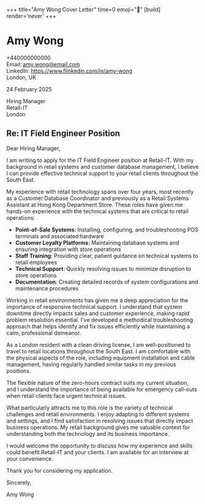+++
title="Amy Wong Cover Letter" 
time=0 
emoji="📝" 
[build]
render='never'
+++

# Amy Wong

+440000000000  
Email: amy.wong@email.com  
LinkedIn: https://www.flinkedin.com/in/amy-wong  
London, UK

24 February 2025

Hiring Manager  
Retail-IT  
London

## Re: IT Field Engineer Position

Dear Hiring Manager,

I am writing to apply for the IT Field Engineer position at Retail-IT. With my background in retail systems and customer database management, I believe I can provide effective technical support to your retail clients throughout the South East.

My experience with retail technology spans over four years, most recently as a Customer Database Coordinator and previously as a Retail Systems Assistant at Hong Kong Department Store. These roles have given me hands-on experience with the technical systems that are critical to retail operations:

- **Point-of-Sale Systems**: Installing, configuring, and troubleshooting POS terminals and associated hardware
- **Customer Loyalty Platforms**: Maintaining database systems and ensuring integration with store operations
- **Staff Training**: Providing clear, patient guidance on technical systems to retail employees
- **Technical Support**: Quickly resolving issues to minimize disruption to store operations
- **Documentation**: Creating detailed records of system configurations and maintenance procedures

Working in retail environments has given me a deep appreciation for the importance of responsive technical support. I understand that system downtime directly impacts sales and customer experience, making rapid problem resolution essential. I've developed a methodical troubleshooting approach that helps identify and fix issues efficiently while maintaining a calm, professional demeanor.

As a London resident with a clean driving license, I am well-positioned to travel to retail locations throughout the South East. I am comfortable with the physical aspects of the role, including equipment installation and cable management, having regularly handled similar tasks in my previous positions.

The flexible nature of the zero-hours contract suits my current situation, and I understand the importance of being available for emergency call-outs when retail clients face urgent technical issues.

What particularly attracts me to this role is the variety of technical challenges and retail environments. I enjoy adapting to different systems and settings, and I find satisfaction in resolving issues that directly impact business operations. My retail background gives me valuable context for understanding both the technology and its business importance.

I would welcome the opportunity to discuss how my experience and skills could benefit Retail-IT and your clients. I am available for an interview at your convenience.

Thank you for considering my application.

Sincerely,

Amy Wong
